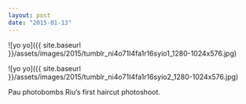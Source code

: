 ```yaml
---
layout: post
date: "2015-01-13"
---
```


![yo yo]({{ site.baseurl }}/assets/images/2015/tumblr_ni4o71I4fa1r16syio1_1280-1024x576.jpg)

![yo yo]({{ site.baseurl }}/assets/images/2015/tumblr_ni4o71I4fa1r16syio2_1280-1024x576.jpg)

Pau photobombs Riu’s first haircut photoshoot.
